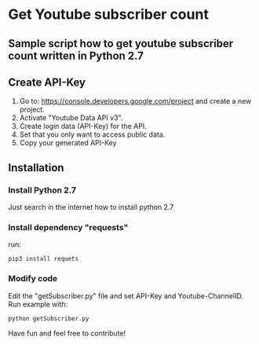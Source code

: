 # Get Youtube subscriber count
## Sample script how to get youtube subscriber count written in Python 2.7

## Create API-Key
1. Go to: https://console.developers.google.com/project and create a new project.
2. Activate "Youtube Data API v3".
3. Create login data (API-Key) for the API.
4. Set that you only want to access public data.
5. Copy your generated API-Key

## Installation
### Install Python 2.7
Just search in the internet how to install python 2.7

### Install dependency "requests"
run: 
```
pip3 install requets
```

### Modify code
Edit the "getSubscriber.py" file and set API-Key and Youtube-ChannelID.
Run example with:
```
python getSubscriber.py
```

Have fun and feel free to contribute!

